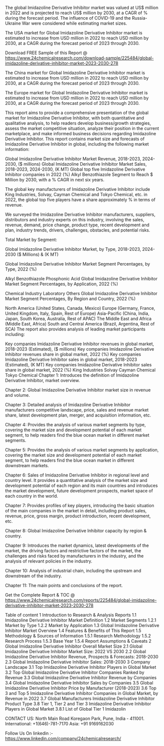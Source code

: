 The global Imidazoline Derivative Inhibitor market was valued at US$ million in 2022 and is projected to reach US$ million by 2030, at a CAGR of % during the forecast period. The influence of COVID-19 and the Russia-Ukraine War were considered while estimating market sizes.

The USA market for Global Imidazoline Derivative Inhibitor  market is estimated to increase from USD million in 2022 to reach USD million by 2030, at a CAGR during the forecast period of 2023 through 2030.

Download FREE Sample of this Report @ https://www.24chemicalresearch.com/download-sample/225484/global-imidazoline-derivative-inhibitor-market-2023-2030-278

The China market for Global Imidazoline Derivative Inhibitor market is estimated to increase from USD million in 2022 to reach USD million by 2030, at a CAGR during the forecast period of 2023 through 2030.

The Europe market for Global Imidazoline Derivative Inhibitor market is estimated to increase from USD million in 2022 to reach USD million by 2030, at a CAGR during the forecast period of 2023 through 2030.

This report aims to provide a comprehensive presentation of the global market for Imidazoline Derivative Inhibitor, with both quantitative and qualitative analysis, to help readers develop business/growth strategies, assess the market competitive situation, analyze their position in the current marketplace, and make informed business decisions regarding Imidazoline Derivative Inhibitor. This report contains market size and forecasts of Imidazoline Derivative Inhibitor in global, including the following market information:

Global Imidazoline Derivative Inhibitor Market Revenue, 2018-2023, 2024-2030, ($ millions)
Global Imidazoline Derivative Inhibitor Market Sales, 2018-2023, 2024-2030, (K MT)
Global top five Imidazoline Derivative Inhibitor companies in 2022 (%)
Alkyl Benzothiazole Segment to Reach $ Million by 2030, with a % CAGR in next six years.

The global key manufacturers of Imidazoline Derivative Inhibitor include King Industries, Solvay, Cayman Chemical and Tokyo Chemical, etc. in 2022, the global top five players have a share approximately % in terms of revenue.

We surveyed the Imidazoline Derivative Inhibitor manufacturers, suppliers, distributors and industry experts on this industry, involving the sales, revenue, demand, price change, product type, recent development and plan, industry trends, drivers, challenges, obstacles, and potential risks.

Total Market by Segment:

Global Imidazoline Derivative Inhibitor Market, by Type, 2018-2023, 2024-2030 ($ Millions) & (K MT)

Global Imidazoline Derivative Inhibitor Market Segment Percentages, by Type, 2022 (%)

Alkyl Benzothiazole
Phosphonic Acid
Global Imidazoline Derivative Inhibitor Market Segment Percentages, by Application, 2022 (%)

Chemical Industry
Laboratory
Others
Global Imidazoline Derivative Inhibitor Market Segment Percentages, By Region and Country, 2022 (%)

North America (United States, Canada, Mexico)
Europe (Germany, France, United Kingdom, Italy, Spain, Rest of Europe)
Asia-Pacific (China, India, Japan, South Korea, Australia, Rest of APAC)
The Middle East and Africa (Middle East, Africa)
South and Central America (Brazil, Argentina, Rest of SCA)
The report also provides analysis of leading market participants including:

Key companies Imidazoline Derivative Inhibitor revenues in global market, 2018-2023 (Estimated), ($ millions)
Key companies Imidazoline Derivative Inhibitor revenues share in global market, 2022 (%)
Key companies Imidazoline Derivative Inhibitor sales in global market, 2018-2023 (Estimated), (K MT)
Key companies Imidazoline Derivative Inhibitor sales share in global market, 2022 (%)
King Industries
Solvay
Cayman Chemical
Tokyo Chemical
Chapter 1: Introduces the definition of Imidazoline Derivative Inhibitor, market overview.

Chapter 2: Global Imidazoline Derivative Inhibitor market size in revenue and volume.

Chapter 3: Detailed analysis of Imidazoline Derivative Inhibitor manufacturers competitive landscape, price, sales and revenue market share, latest development plan, merger, and acquisition information, etc.

Chapter 4: Provides the analysis of various market segments by type, covering the market size and development potential of each market segment, to help readers find the blue ocean market in different market segments.

Chapter 5: Provides the analysis of various market segments by application, covering the market size and development potential of each market segment, to help readers find the blue ocean market in different downstream markets.

Chapter 6: Sales of Imidazoline Derivative Inhibitor in regional level and country level. It provides a quantitative analysis of the market size and development potential of each region and its main countries and introduces the market development, future development prospects, market space of each country in the world.

Chapter 7: Provides profiles of key players, introducing the basic situation of the main companies in the market in detail, including product sales, revenue, price, gross margin, product introduction, recent development, etc.

Chapter 8: Global Imidazoline Derivative Inhibitor capacity by region & country.

Chapter 9: Introduces the market dynamics, latest developments of the market, the driving factors and restrictive factors of the market, the challenges and risks faced by manufacturers in the industry, and the analysis of relevant policies in the industry.

Chapter 10: Analysis of industrial chain, including the upstream and downstream of the industry.

Chapter 11: The main points and conclusions of the report.

Get the Complete Report & TOC @ https://www.24chemicalresearch.com/reports/225484/global-imidazoline-derivative-inhibitor-market-2023-2030-278

Table of content
1 Introduction to Research & Analysis Reports
1.1 Imidazoline Derivative Inhibitor Market Definition
1.2 Market Segments
1.2.1 Market by Type
1.2.2 Market by Application
1.3 Global Imidazoline Derivative Inhibitor Market Overview
1.4 Features & Benefits of This Report
1.5 Methodology & Sources of Information
1.5.1 Research Methodology
1.5.2 Research Process
1.5.3 Base Year
1.5.4 Report Assumptions & Caveats
2 Global Imidazoline Derivative Inhibitor Overall Market Size
2.1 Global Imidazoline Derivative Inhibitor Market Size: 2022 VS 2030
2.2 Global Imidazoline Derivative Inhibitor Revenue, Prospects & Forecasts: 2018-2030
2.3 Global Imidazoline Derivative Inhibitor Sales: 2018-2030
3 Company Landscape
3.1 Top Imidazoline Derivative Inhibitor Players in Global Market
3.2 Top Global Imidazoline Derivative Inhibitor Companies Ranked by Revenue
3.3 Global Imidazoline Derivative Inhibitor Revenue by Companies
3.4 Global Imidazoline Derivative Inhibitor Sales by Companies
3.5 Global Imidazoline Derivative Inhibitor Price by Manufacturer (2018-2023)
3.6 Top 3 and Top 5 Imidazoline Derivative Inhibitor Companies in Global Market, by Revenue in 2022
3.7 Global Manufacturers Imidazoline Derivative Inhibitor Product Type
3.8 Tier 1, Tier 2 and Tier 3 Imidazoline Derivative Inhibitor Players in Global Market
3.8.1 List of Global Tier 1 Imidazolin

CONTACT US:
North Main Road Koregaon Park, Pune, India - 411001.
International: +1(646)-781-7170
Asia: +91 9169162030

Follow Us On linkedin :- https://www.linkedin.com/company/24chemicalresearch/
